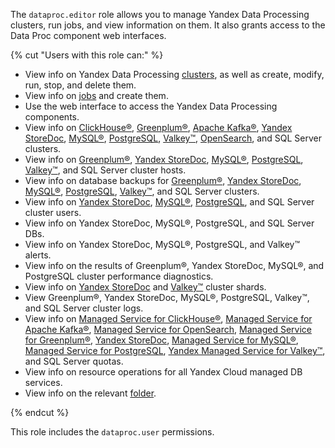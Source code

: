 The `dataproc.editor` role allows you to manage Yandex Data Processing clusters, run jobs, and view information on them. It also grants access to the Data Proc component web interfaces.

{% cut "Users with this role can:" %}

* View info on Yandex Data Processing [clusters](../../data-proc/concepts/index.md#resources), as well as create, modify, run, stop, and delete them.
* View info on [jobs](../../data-proc/concepts/jobs.md) and create them.
* Use the web interface to access the Yandex Data Processing components.
* View info on [ClickHouse®](../../managed-clickhouse/concepts/index.md), [Greenplum®](../../managed-greenplum/concepts/index.md), [Apache Kafka®](../../managed-kafka/concepts/index.md), [Yandex StoreDoc](../../storedoc/concepts/index.md), [MySQL®](../../managed-mysql/concepts/index.md), [PostgreSQL](../../managed-postgresql/concepts/index.md), [Valkey™](../../managed-redis/concepts/index.md), [OpenSearch](../../managed-opensearch/concepts/index.md), and SQL Server clusters.
* View info on [Greenplum®](../../managed-greenplum/concepts/instance-types.md), [Yandex StoreDoc](../../storedoc/concepts/instance-types.md), [MySQL®](../../managed-mysql/concepts/instance-types.md), [PostgreSQL](../../managed-postgresql/concepts/instance-types.md), [Valkey™](../../managed-redis/concepts/instance-types.md), and SQL Server cluster hosts.
* View info on database backups for [Greenplum®](../../managed-greenplum/concepts/backup.md), [Yandex StoreDoc](../../storedoc/concepts/backup.md), [MySQL®](../../managed-mysql/concepts/backup.md), [PostgreSQL](../../managed-postgresql/concepts/backup.md), [Valkey™](../../managed-redis/concepts/backup.md), and SQL Server clusters.
* View info on [Yandex StoreDoc](../../storedoc/concepts/users-and-roles.md), [MySQL®](../../managed-mysql/concepts/user-rights.md), [PostgreSQL](../../managed-postgresql/concepts/roles.md), and SQL Server cluster users.
* View info on Yandex StoreDoc, MySQL®, PostgreSQL, and SQL Server DBs.
* View info on Yandex StoreDoc, MySQL®, PostgreSQL, and Valkey™ alerts.
* View info on the results of Greenplum®, Yandex StoreDoc, MySQL®, and PostgreSQL cluster performance diagnostics.
* View info on [Yandex StoreDoc](../../storedoc/concepts/sharding.md) and [Valkey™](../../managed-redis/concepts/sharding.md) cluster shards.
* View Greenplum®, Yandex StoreDoc, MySQL®, PostgreSQL, Valkey™, and SQL Server cluster logs.
* View info on [Managed Service for ClickHouse®](../../managed-clickhouse/concepts/limits.md#mch-quotas), [Managed Service for Apache Kafka®](../../managed-kafka/concepts/limits.md#mkf-quotas), [Managed Service for OpenSearch](../../managed-opensearch/concepts/limits.md#quotas), [Managed Service for Greenplum®](../../managed-greenplum/concepts/limits.md#quotas), [Yandex StoreDoc](../../storedoc/concepts/limits.md#mmg-quotas), [Managed Service for MySQL®](../../managed-mysql/concepts/limits.md#mmy-quotas), [Managed Service for PostgreSQL](../../managed-postgresql/concepts/limits.md#mpg-quotas), [Yandex Managed Service for Valkey™](../../managed-redis/concepts/limits.md#mrd-quotas), and SQL Server quotas.
* View info on resource operations for all Yandex Cloud managed DB services.
* View info on the relevant [folder](../../resource-manager/concepts/resources-hierarchy.md#folder).

{% endcut %}

This role includes the `dataproc.user` permissions.